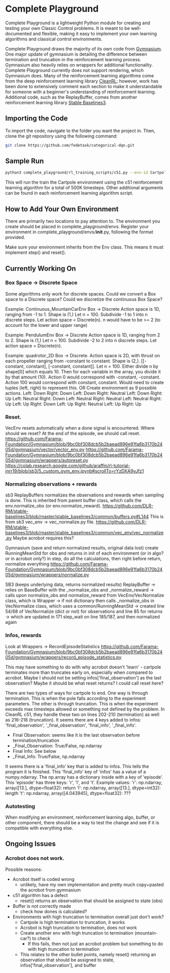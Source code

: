# Complete Playground
Complete Playground is a lightweight Python module for creating and testing your own Classic Control problems. It is meant to be well-documented and flexible, making it easy to implement your own learning algorithms and classical control environments. 

Complete Playground draws the majority of its own code from [Gymnasium](https://github.com/Farama-Foundation/Gymnasium). One major update of gymnasium is detailing the difference between termination and truncation in the reinforcement learning process. Gymnasium also heavily relies on wrappers for additional functionality. Complete Playground currently does not support rendering, which Gymnasium does.
Many of the reinforcement learning algorithms come from the deep reinforcement learning library [CleanRL](https://github.com/vwxyzjn/cleanrl); however, work has been done to extensively comment each section to make it understandable for someone with a beginner's understanding of reinforcement learning. 
Additional code, such as the ReplayBuffer, comes from another reinforcement learning library [Stable Baselines3](https://github.com/DLR-RM/stable-baselines3). 


## Importing the Code
To import the code, navigate to the folder you want the project in. Then, clone the git repository using the following command: 
```bash
git clone https://github.com/fedetask/categorical-dqn.git
```

## Sample Run
```bash
python3 complete_playground/rl_training_scripts/c51.py --env-id Cartpole-v1 --total-timesteps 500000 
```

This will run the train the Cartpole environment using the c51 reinforcement learning algorithm for a total of 500K timesteps.
Other additional arguments can be found in each reinforcement learning algorithm script. 

## How to Add Your Own Environment
There are primarily two locations to pay attention to.
The environment you create should be placed in complete_playground/envs. 
Register your environment in complete_playground/envs/__init__.py, following the format provided.

Make sure your environment inherits from the Env class. This means it must implement step() and reset().

## Currently Working On
### Box Space -> Discrete Space
Some algorithms only work for discrete spaces. Could we convert a Box space to a Discrete space?
Could we discretize the continuous Box Space?

Example: Continuous_MountainCarEnv
Box -> Discrete
Action space is 1D, ranging from -1 to 1. 
Shape is (1,)
Let n = 100.
Subdivide -1 to 1 into n discrete steps. 
Let action space = Discrete(n). 
n would have to be >= 2 (to account for the lower and upper range)

Example: PendulumEnv
Box -> Discrete
Action space is 1D, ranging from 2 to 2.
Shape is (1,)
Let n = 100.
Subdivide -2 to 2 into n discrete steps.
Let action space = Discrete(n).

Example: quadrotor_2D
Box -> Discrete.
Action space is 2D, with thrust on each propeller ranging from -constant to constant.
Shape is (2,). [[-constant, constant], [-constant, constant]]. 
Let n = 100.
Either divide n by shape[0] which equals 10. Then for each variable in the array, you divide it by that amount (10). Action 0 would correspond with -constant, -constant. Action 100 would correspond with constant, constant.
Would need to create tuples (left, right) to represent this. 
OR
Create environment as 9 possible actions.
Left: Down Right: Down
Left: Down Right: Neutral
Left: Down Right: Up
Left: Neutral Right: Down
Left: Neutral Right: Neutral
Left: Neutral Right: Up 
Left: Up Right: Down
Left: Up Right: Neutral
Left: Up Right: Up

### Reset.
VecEnv resets automatically when a done signal is encountered. 
Where should we reset? At the end of the episode, we should call reset. 
https://github.com/Farama-Foundation/Gymnasium/blob/9bc0bf308dcb5b2baead896e91fa6b3170b2405d/gymnasium/vector/vector_env.py
https://github.com/Farama-Foundation/Gymnasium/blob/9bc0bf308dcb5b2baead896e91fa6b3170b2405d/gymnasium/wrappers/autoreset.py
https://colab.research.google.com/github/araffin/rl-tutorial-jnrr19/blob/sb3/5_custom_gym_env.ipynb#scrollTo=rYzDXA9vJfz1

### Normalizing observations + rewards
sb3 ReplayBuffers normalizes the observations and rewards when sampling is done.
This is inherited from parent buffer class, which calls the env.normalize_obs (or env.normalize_reward).
https://github.com/DLR-RM/stable-baselines3/blob/master/stable_baselines3/common/buffers.py#L144
This is from sb3 vec_env -> vec_normalize.py file. 
https://github.com/DLR-RM/stable-baselines3/blob/master/stable_baselines3/common/vec_env/vec_normalize.py
Maybe acrobot requires this?

Gymnasium (save and return normalized results, original data lost)
create RunningMeanStd for obs and returns in init of each environment (or in algo? or in acrobot only?)
in step, do all the calculations, then right before return, normalize everything
https://github.com/Farama-Foundation/Gymnasium/blob/9bc0bf308dcb5b2baead896e91fa6b3170b2405d/gymnasium/wrappers/normalize.py

SB3 (keeps underlying data, returns normalized results)
ReplayBuffer -> 
relies on BaseBuffer with the _normalize_obs and _normalize_reward ->
calls upon normalize_obs and normalize_reward from VecEnv/VecNormalize class, which is Wrapper -> 
if not dictionary then calls _normalize_obs in VecNormalize class, which uses a common/RunningMeanStd -> 
created line 54/68 of VecNormalize (dict or not) for observations and line 85 for returns ->
which are updated in 171 step_wait on line 185/187, and then normalized again

### Infos, rewards
Look at Wrappers -> RecordEpisodeStatistics
https://github.com/Farama-Foundation/Gymnasium/blob/9bc0bf308dcb5b2baead896e91fa6b3170b2405d/gymnasium/wrappers/record_episode_statistics.py

This may have something to do with why acrobot doesn't 'learn' - cartpole terminates more than truncates early on, especially when compared to acrobot. 
Maybe I should not be setting infos['final_observation'] as the last observation? Maybe it should be what reset returns? I could call reset here?

There are two types of ways for cartpole to end. 
One way is through termination. This is when the pole falls according to the experiment parameters.
The other is through truncation. This is when the experiment exceeds max timesteps allowed or something not defined by the problem. 
In CleanRL c51, they handle these two on lines 202-210 (termination) as well as 216-218 (truncation).
It seems there are 4 keys added to infos: 'final_observation', '_final_observation', 'final_info', '_final_info'.
- Final Observation: seems like it is the last observation before termination/truncation
- _Final_Observation: True/False, np.ndarray
- Final Info: See below
- _Final_Info: True/False, np.ndarray

It seems there is a 'final_info' key that is added to infos. This tells the program it is finished.
This 'final_info' key of 'infos' has a value of a numpy.ndarray. 
The np.array has a dictionary inside with a key of 'episode'. 
This 'episode' has three keys: 'r', 'l', and 't'.
Example values:
'r': np.ndarray, array([13.], dtype=float32): return
'l': np.ndarray, array([13.], dtype=int32): length
't': np.ndarray, array([4.043945], dtype=float32): ???

### Autotesting
When modifying an environment, reinforcement learning algo, buffer, or other component, there should be a way to test the change and see if it is compatible with everything else. 

## Ongoing Issues
### Acrobot does not work.
Possible reasons: 
- Acrobot itself is coded wrong 
    - unlikely, have my own implementation and pretty much copy+pasted the acrobot from gymnasium
- c51 algorithm has a defect
    - reset() returns an observation that should be assigned to state (obs)
- Buffer is not correctly made
    - check how dones is calculated? 
- Environments with high truncation to termination overall just don't work?
    - Cartpole is high termination to truncation, it works
    - Acrobot is high truncation to termination, does not work
    - Create another env with high truncation to termination (mountain-car?) to check
        - If this fails, then not just an acrobot problem but something to do with high truncation to termination
    - This relates to the other bullet points, namely reset() returning an observation that should be assigned to state, infos['final_observation'], and buffer

